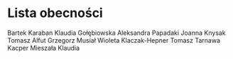 # Lista obecności
Bartek Karaban
Klaudia Gołębiowska
Aleksandra Papadaki
Joanna Knysak
Tomasz Alfut
Grzegorz Musiał
Wioleta Klaczak-Hepner
Tomasz Tarnawa
Kacper Mieszała
Klaudia